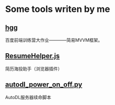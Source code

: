 # Some tools writen by me

## [hgg](https://gitee.com/hummingg/front-end/tree/master/hgg)
百度前端训练营大作业————简易MVVM框架。

## [ResumeHelper.js](https://gitee.com/hummingg/front-end/tree/master/ResumeHelper.js)
简历海投助手（浏览器插件）
## [autodl_power_on_off.py](https://gitee.com/hummingg/front-end/tree/master/autodl_power_on_off.py)
AutoDL服务器续命脚本
